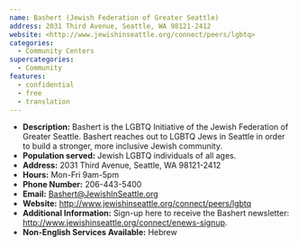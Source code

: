 ```yaml
---
name: Bashert (Jewish Federation of Greater Seattle)
address: 2031 Third Avenue, Seattle, WA 98121-2412
website: <http://www.jewishinseattle.org/connect/peers/lgbtq>
categories:
  - Community Centers
supercategories:
  - Community
features:
  - confidential
  - free
  - translation
---
```

- **Description:** Bashert is the LGBTQ Initiative of the Jewish Federation of Greater Seattle. Bashert reaches out to LGBTQ Jews in Seattle in order to build a stronger, more inclusive Jewish community.
- **Population served:** Jewish LGBTQ individuals of all ages.
- **Address:** 2031 Third Avenue, Seattle, WA 98121-2412
- **Hours:** Mon-Fri 9am-5pm
- **Phone Number:** 206-443-5400
- **Email:** Bashert@JewishInSeattle.org
- **Website:** <http://www.jewishinseattle.org/connect/peers/lgbtq>
- **Additional Information:** Sign-up here to receive the Bashert newsletter: <http://www.jewishinseattle.org/connect/enews-signup>.
- **Non-English Services Available:** Hebrew
